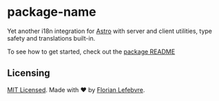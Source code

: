 # package-name

Yet another i18n integration for [Astro](https://astro.build/) with server and client utilities, type safety and translations built-in.

To see how to get started, check out the [package README](./package/README.md)

## Licensing

[MIT Licensed](./LICENSE). Made with ❤️ by [Florian Lefebvre](https://github.com/florian-lefebvre).
